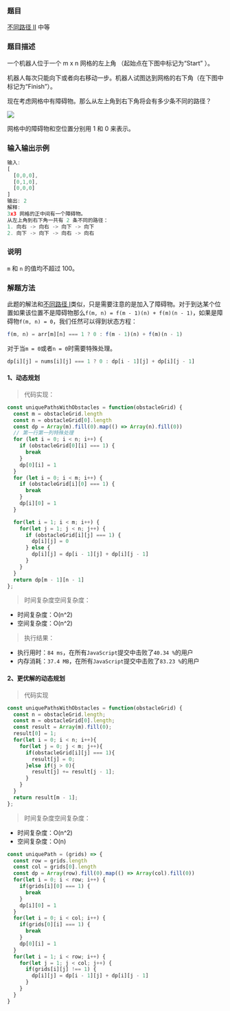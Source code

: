 ### 题目

[不同路径 II](https://leetcode-cn.com/problems/unique-paths-ii/)
中等

### 题目描述
一个机器人位于一个 m x n 网格的左上角 （起始点在下图中标记为“Start” ）。

机器人每次只能向下或者向右移动一步。机器人试图达到网格的右下角（在下图中标记为“Finish”）。

现在考虑网格中有障碍物。那么从左上角到右下角将会有多少条不同的路径？

![](https://assets.leetcode-cn.com/aliyun-lc-upload/uploads/2018/10/22/robot_maze.png)

网格中的障碍物和空位置分别用 1 和 0 来表示。


### 输入输出示例
```js
输入:
[
  [0,0,0],
  [0,1,0],
  [0,0,0]
]
输出: 2
解释:
3x3 网格的正中间有一个障碍物。
从左上角到右下角一共有 2 条不同的路径：
1. 向右 -> 向右 -> 向下 -> 向下
2. 向下 -> 向下 -> 向右 -> 向右
```

### 说明
`m` 和 `n` 的值均不超过 100。

### 解题方法
此题的解法和[不同路径 I](./../3.62.unique-paths/index.md)类似，只是需要注意的是加入了障碍物。对于到达某个位置如果该位置不是障碍物那么`f(m, n) = f(m - 1)(n) + f(m)(n - 1)`，如果是障碍物`f(m, n) = 0`，我们任然可以得到状态方程：
```js
f(m, n) = arr[m][n] === 1 ? 0 : f(m - 1)(n) + f(m)(n - 1)
```
对于当`m = 0`或者`n = 0`时需要特殊处理。

```js
dp[i][j] = nums[i][j] === 1 ? 0 : dp[i - 1][j] + dp[i][j - 1]
```

#### 1、动态规划

> 代码实现：

```js
const uniquePathsWithObstacles = function(obstacleGrid) {
  const m = obstacleGrid.length
  const n = obstacleGrid[0].length
  const dp = Array(m).fill(0).map(() => Array(n).fill(0))
  // 第一行第一列特殊处理
  for (let i = 0; i < n; i++) {
    if (obstacleGrid[0][i] === 1) {
      break
    }
    dp[0][i] = 1
  }
  for (let i = 0; i < m; i++) {
    if (obstacleGrid[i][0] === 1) {
      break
    }
    dp[i][0] = 1
  }

  for(let i = 1; i < m; i++) {
    for(let j = 1; j < n; j++) {
      if (obstacleGrid[i][j] === 1) {
        dp[i][j] = 0
      } else {
        dp[i][j] = dp[i - 1][j] + dp[i][j - 1]
      }
    }
  }
  return dp[m - 1][n - 1]
};
```

> 时间复杂度空间复杂度：
- 时间复杂度：O(n^2)
- 空间复杂度：O(n^2)

> 执行结果：

- 执行用时：`84 ms`，在所有`JavaScript`提交中击败了`40.34 %`的用户
- 内存消耗：`37.4 MB`，在所有`JavaScript`提交中击败了`83.23 %`的用户

#### 2、更优解的动态规划

> 代码实现

```js
const uniquePathsWithObstacles = function(obstacleGrid) {
  const n = obstacleGrid.length;
  const m = obstacleGrid[0].length;
  const result = Array(m).fill(0);
  result[0] = 1;
  for(let i = 0; i < n; i++){
    for(let j = 0; j < m; j++){
      if(obstacleGrid[i][j] === 1){
        result[j] = 0;
      }else if(j > 0){
        result[j] += result[j - 1];
      }
    }
  }
  return result[m - 1];
};
```
> 时间复杂度空间复杂度：
- 时间复杂度：O(n^2)
- 空间复杂度：O(n)

```js
const uniquePath = (grids) => {
  const row = grids.length
  const col = grids[0].length
  const dp = Array(row).fill(0).map(() => Array(col).fill(0))
  for(let i = 0; i < row; i++) {
    if(grids[i][0] === 1) {
      break
    }
    dp[i][0] = 1
  }
  for(let i = 0; i < col; i++) {
    if(grids[0][i] === 1) {
      break
    }
    dp[0][i] = 1
  }
  for(let i = 1; i < row; i++) {
    for(let j = 1; j < col; j++) {
      if(grids[i][j] !== 1) {
        dp[i][j] = dp[i - 1][j] + dp[i][j - 1]
      }
    }
  }
}
```
